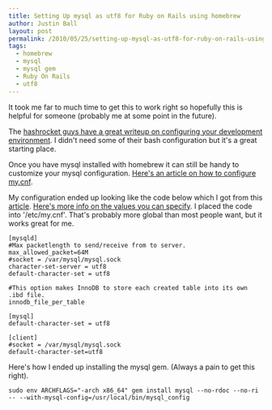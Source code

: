 ```yaml
---
title: Setting Up mysql as utf8 for Ruby on Rails using homebrew
author: Justin Ball
layout: post
permalink: /2010/05/25/setting-up-mysql-as-utf8-for-ruby-on-rails-using-homebrew/
tags:
  - homebrew
  - mysql
  - mysql gem
  - Ruby On Rails
  - utf8
---
```

It took me far to much time to get this to work right so hopefully this is helpful for someone (probably me at some point in the future).

The [hashrocket guys have a great writeup on configuring your development environment][1]. I didn't need some of their bash configuration but it's a great starting place.

 [1]: http://blog.therubymug.com/blog/2010/05/20/the-install-osx.html

Once you have mysql installed with homebrew it can still be handy to customize your mysql configuration. [Here's an article on how to configure my.cnf][2].

 [2]: http://darwinweb.net/articles/87

My configuration ended up looking like the code below which I got from this [article][3]. [Here's more info on the values you can specify][4]. I placed the code into '/etc/my.cnf'. That's probably more global than most people want, but it works great for me.

 [3]: http://hugofrappier.wordpress.com/2010/01/01/rails-1-2-x-ruby-1-8-6-snow-leopard-the-missing-link/
 [4]: http://dev.mysql.com/doc/refman/5.0/en/server-system-variables.html

    [mysqld]
    #Max packetlength to send/receive from to server.
    max_allowed_packet=64M
    #socket = /var/mysql/mysql.sock
    character-set-server = utf8
    default-character-set = utf8

    #This option makes InnoDB to store each created table into its own .ibd file.
    innodb_file_per_table

    [mysql]
    default-character-set = utf8

    [client]
    #socket = /var/mysql/mysql.sock
    default-character-set=utf8


Here's how I ended up installing the mysql gem. (Always a pain to get this right).

    sudo env ARCHFLAGS="-arch x86_64" gem install mysql --no-rdoc --no-ri -- --with-mysql-config=/usr/local/bin/mysql_config